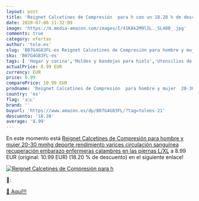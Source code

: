 ```yaml
---
layout: post
title: 'Reignet Calcetines de Compresión  para h con un 18.20 % de descuento'
date: 2020-07-06 11:32:09
image: 'https://m.media-amazon.com/images/I/41KAk2M9lIL._SL400_.jpg'
comments: true
category: ofertas
author: 'tole.es'
slug: 'B07G4G83FL-es Reignet Calcetines de Compresión para hombre y mujer 20-30...'
sku: 'B07G4G83FL-es'
tags: [ 'Hogar y cocina','Moldes y bandejas para hielo','Utensilios de bar','Utensilios de cocina','embarazo', ]
actualPrice: 8.99 EUR
currency: EUR
price: 8.99
comparePrice: 10.99 EUR
prodname: 'Reignet Calcetines de Compresión  para hombre y mujer  20-30 mmhg   deporte  rendimiento  varices  circulación sanguínea  recuperación  embarazo  enfermeras  calambres en las piernas L/XL'
country: 'es'
flag: '🇪🇸'
brand: ''
buyurl: 'https://www.amazon.es/dp/B07G4G83FL/?tag=tolees-21'
descuento: '18.20'
average: '8.99'
---
```


En este momento está [Reignet Calcetines de Compresión  para hombre y mujer  20-30 mmhg   deporte  rendimiento  varices  circulación sanguínea  recuperación  embarazo  enfermeras  calambres en las piernas L/XL](https://www.amazon.es/dp/B07G4G83FL/?tag=tolees-21) a 8.99 EUR (original: 10.99 EUR) (18.20 %  de descuento) en el siguiente enlace!

[![Reignet Calcetines de Compresión  para h](https://m.media-amazon.com/images/I/41KAk2M9lIL._SL400_.jpg)](https://www.amazon.es/dp/B07G4G83FL/?tag=tolees-21)

🔎:


[🛒 Aquí!!!](https://www.amazon.es/dp/B07G4G83FL/?tag=tolees-21)
